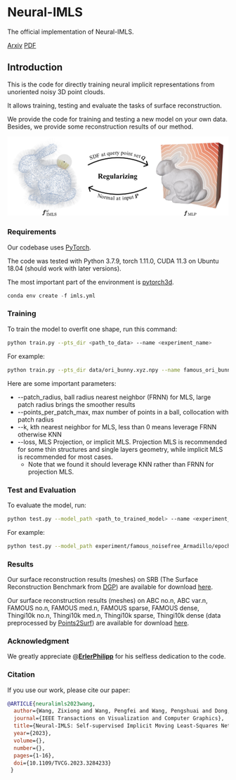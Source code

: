 # Neural-IMLS

The official implementation of Neural-IMLS.

[Arxiv](https://arxiv.org/abs/2109.04398)  [PDF](https://ieeexplore.ieee.org/document/10146518)

## Introduction

This is the code for directly training neural implicit representations from unoriented noisy 3D point clouds.

It allows training, testing and evaluate the tasks of surface reconstruction.

We provide the code for training and testing a new model on your own data. Besides, we provide some reconstruction results of our method.

![insight](assets/insight.jpg)

### Requirements

Our codebase uses [PyTorch](https://pytorch.org/).

The code was tested with Python 3.7.9, torch 1.11.0, CUDA 11.3 on Ubuntu 18.04 (should work with later versions).

The most important part of the environment is [pytorch3d](https://github.com/facebookresearch/pytorch3d).

```python
conda env create -f imls.yml
```

### Training

To train the model to overfit one shape, run this command:

```bash
python train.py --pts_dir <path_to_data> --name <experiment_name>
```
For example:
```bash
python train.py --pts_dir data/ori_bunny.xyz.npy --name famous_ori_bunny --patch_radius 0.03 --points_per_patch_max 100
```

Here are some important parameters:

- --patch_radius, ball radius nearest neighbor (FRNN) for MLS, large patch radius brings the smoother results
- --points_per_patch_max, max number of points in a ball, collocation with patch radius
- --k, kth nearest neighbor for MLS, less than 0 means leverage FRNN otherwise KNN
- --loss, MLS Projection, or implicit MLS. Projection MLS is recommended for some thin structures and single layers geometry, while implicit MLS is recommended for most cases.
  - Note that we found it should leverage KNN rather than FRNN for projection MLS.


### Test and Evaluation

To evaluate the model, run:

```bash
python test.py --model_path <path_to_trained_model> --name <experiment_name> --mesh_path <path_to_gt_mesh>
```

For example:
```bash
python test.py --model_path experiment/famous_noisefree_Armadillo/epoch_35.pth --name famous_noisefree_Armadillo --mesh_path mesh/Armadillo.obj
```

### Results

Our surface reconstruction results (meshes) on SRB (The Surface Reconstruction Benchmark from [DGP](https://github.com/fwilliams/deep-geometric-prior)) are available for download [here](https://www.dropbox.com/sh/v0265pnqiv9gctb/AACivNvhGjeXw3SEtYo06sOXa?dl=0).

Our surface reconstruction results (meshes) on ABC no.n, ABC var.n, FAMOUS no.n, FAMOUS med.n, FAMOUS sparse, FAMOUS
dense, Thingi10k no.n, Thingi10k med.n, Thingi10k sparse, Thingi10k dense (data preprocessed by [Points2Surf](https://github.com/ErlerPhilipp/points2surf)) are available for download [here](https://www.dropbox.com/sh/qzb7013o4a3yktl/AAB5yOY91h8MJban4JiHW1Iea?dl=0).

### Acknowledgment

We greatly appreciate @**[ErlerPhilipp](https://github.com/ErlerPhilipp)** for his selfless dedication to the code.

### Citation

If you use our work, please cite our paper:

```bibtex
@ARTICLE{neuralimls2023wang,
  author={Wang, Zixiong and Wang, Pengfei and Wang, Pengshuai and Dong, Qiujie and Gao, Junjie and Chen, Shuangmin and Xin, Shiqing and Tu, Changhe and Wang, Wenping},
  journal={IEEE Transactions on Visualization and Computer Graphics}, 
  title={Neural-IMLS: Self-supervised Implicit Moving Least-Squares Network for Surface Reconstruction}, 
  year={2023},
  volume={},
  number={},
  pages={1-16},
  doi={10.1109/TVCG.2023.3284233}
 }
```


